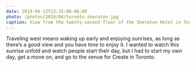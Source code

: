 ```yaml
---
date: 2019-04-12T13:15:00-06:00
photo: /photos/2019/04/toronto-sheraton.jpg
caption: View from the twenty-second floor of the Sheraton Hotel in Toronto
---
```


Traveling west means waking up early and enjoying sunrises, as long as there’s a good view and you have time to enjoy it. I wanted to watch this sunrise unfold and watch people start their day, but I had to start my own day, get a move on, and go to the venue for Create in Toronto.
